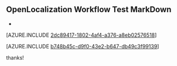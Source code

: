 ## OpenLocalization Workflow Test MarkDown
* 

[AZURE.INCLUDE [2dc89417-1802-4af4-a376-a8eb02576518](calleeMd1.md)]



[AZURE.INCLUDE [b748b45c-d9f0-43e2-b647-db49c3f99139](calleeMd2.md)]

 
thanks!